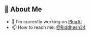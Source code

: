 ## 🙍 About Me

- 🔭 I’m currently working on [PlugAI](https://plugai.io/)
- 📫 How to reach me: [@Riddhesh24](https://twitter.com/Riddhesh24)
